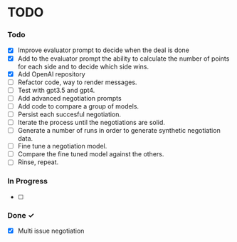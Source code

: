 # TODO


### Todo

- [X] Improve evaluator prompt to decide when the deal is done
- [X] Add to the evaluator prompt the ability to calculate the number of points for each side and to decide which side wins.
- [X] Add OpenAI repository 
- [ ] Refactor code, way to render messages.
- [ ] Test with gpt3.5 and gpt4.
- [ ] Add advanced negotiation prompts  
- [ ] Add code to compare a group of models.
- [ ] Persist each succesful negotiation.
- [ ] Iterate the process until the negotiations are solid.
- [ ] Generate a number of runs in order to generate synthetic negotiation data.
- [ ] Fine tune a negotiation model. 
- [ ] Compare the fine tuned model against the others.
- [ ] Rinse, repeat.

### In Progress

- [ ] 

### Done ✓

- [x] Multi issue negotiation 